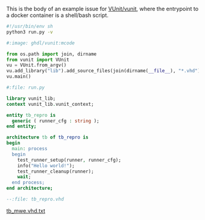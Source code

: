 This is the body of an example issue for [VUnit/vunit](https://github.com/VUnit/vunit), where the entrypoint to a docker container is a shell/bash script.

```bash
#!/usr/bin/env sh
python3 run.py -v

#:image: ghdl/vunit:mcode
```

```python
from os.path import join, dirname
from vunit import VUnit
vu = VUnit.from_argv()
vu.add_library("lib").add_source_files(join(dirname(__file__), "*.vhd"))
vu.main()

#:file: run.py
```

```vhdl
library vunit_lib;
context vunit_lib.vunit_context;

entity tb_repro is
  generic ( runner_cfg : string );
end entity;

architecture tb of tb_repro is
begin
  main: process
  begin
    test_runner_setup(runner, runner_cfg);
    info("Hello world!");
    test_runner_cleanup(runner);
    wait;
  end process;
end architecture;

--:file: tb_repro.vhd
```

[tb_mwe.vhd.txt](https://github.com/VUnit/vunit/files/2037481/tb_mwe.vhd.txt)
